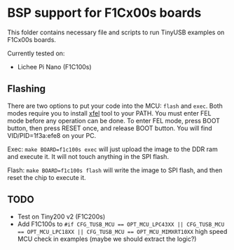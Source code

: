# BSP support for F1Cx00s boards

This folder contains necessary file and scripts to run TinyUSB examples on F1Cx00s boards.

Currently tested on:

* Lichee Pi Nano (F1C100s)

## Flashing
There are two options to put your code into the MCU: `flash` and `exec`. Both modes require you to install [xfel](https://github.com/xboot/xfel) tool to your PATH. You must enter FEL mode before any operation can be done. To enter FEL mode, press BOOT button, then press RESET once, and release BOOT button. You will find VID/PID=1f3a:efe8 on your PC.

Exec: `make BOARD=f1c100s exec` will just upload the image to the DDR ram and execute it. It will not touch anything in the SPI flash.

Flash: `make BOARD=f1c100s flash` will write the image to SPI flash, and then reset the chip to execute it.

## TODO
* Test on Tiny200 v2 (F1C200s)
* Add F1C100s to `#if CFG_TUSB_MCU == OPT_MCU_LPC43XX || CFG_TUSB_MCU == OPT_MCU_LPC18XX || CFG_TUSB_MCU == OPT_MCU_MIMXRT10XX` high speed MCU check in examples (maybe we should extract the logic?)